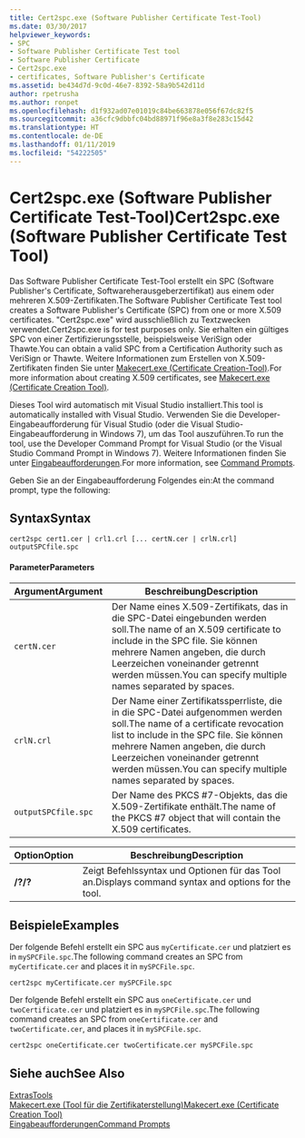 ```yaml
---
title: Cert2spc.exe (Software Publisher Certificate Test-Tool)
ms.date: 03/30/2017
helpviewer_keywords:
- SPC
- Software Publisher Certificate Test tool
- Software Publisher Certificate
- Cert2spc.exe
- certificates, Software Publisher's Certificate
ms.assetid: be434d7d-9c0d-46e7-8392-58a9b542d11d
author: rpetrusha
ms.author: ronpet
ms.openlocfilehash: d1f932ad07e01019c84be663878e056f67dc82f5
ms.sourcegitcommit: a36cfc9dbbfc04bd88971f96e8a3f8e283c15d42
ms.translationtype: HT
ms.contentlocale: de-DE
ms.lasthandoff: 01/11/2019
ms.locfileid: "54222505"
---
```

# <a name="cert2spcexe-software-publisher-certificate-test-tool"></a><span data-ttu-id="6200a-102">Cert2spc.exe (Software Publisher Certificate Test-Tool)</span><span class="sxs-lookup"><span data-stu-id="6200a-102">Cert2spc.exe (Software Publisher Certificate Test Tool)</span></span>
<span data-ttu-id="6200a-103">Das Software Publisher Certificate Test-Tool erstellt ein SPC (Software Publisher's Certificate, Softwareherausgeberzertifikat) aus einem oder mehreren X.509-Zertifikaten.</span><span class="sxs-lookup"><span data-stu-id="6200a-103">The Software Publisher Certificate Test tool creates a Software Publisher's Certificate (SPC) from one or more X.509 certificates.</span></span> <span data-ttu-id="6200a-104">"Cert2spc.exe" wird ausschließlich zu Textzwecken verwendet.</span><span class="sxs-lookup"><span data-stu-id="6200a-104">Cert2spc.exe is for test purposes only.</span></span> <span data-ttu-id="6200a-105">Sie erhalten ein gültiges SPC von einer Zertifizierungsstelle, beispielsweise VeriSign oder Thawte.</span><span class="sxs-lookup"><span data-stu-id="6200a-105">You can obtain a valid SPC from a Certification Authority such as VeriSign or Thawte.</span></span> <span data-ttu-id="6200a-106">Weitere Informationen zum Erstellen von X.509-Zertifikaten finden Sie unter [Makecert.exe (Certificate Creation-Tool)](/windows/desktop/SecCrypto/makecert).</span><span class="sxs-lookup"><span data-stu-id="6200a-106">For more information about creating X.509 certificates, see [Makecert.exe (Certificate Creation Tool)](/windows/desktop/SecCrypto/makecert).</span></span>  
  
 <span data-ttu-id="6200a-107">Dieses Tool wird automatisch mit Visual Studio installiert.</span><span class="sxs-lookup"><span data-stu-id="6200a-107">This tool is automatically installed with Visual Studio.</span></span> <span data-ttu-id="6200a-108">Verwenden Sie die Developer-Eingabeaufforderung für Visual Studio (oder die Visual Studio-Eingabeaufforderung in Windows 7), um das Tool auszuführen.</span><span class="sxs-lookup"><span data-stu-id="6200a-108">To run the tool, use the Developer Command Prompt for Visual Studio (or the Visual Studio Command Prompt in Windows 7).</span></span> <span data-ttu-id="6200a-109">Weitere Informationen finden Sie unter [Eingabeaufforderungen](../../../docs/framework/tools/developer-command-prompt-for-vs.md).</span><span class="sxs-lookup"><span data-stu-id="6200a-109">For more information, see [Command Prompts](../../../docs/framework/tools/developer-command-prompt-for-vs.md).</span></span>  
  
 <span data-ttu-id="6200a-110">Geben Sie an der Eingabeaufforderung Folgendes ein:</span><span class="sxs-lookup"><span data-stu-id="6200a-110">At the command prompt, type the following:</span></span>  
  
## <a name="syntax"></a><span data-ttu-id="6200a-111">Syntax</span><span class="sxs-lookup"><span data-stu-id="6200a-111">Syntax</span></span>  
  
```  
cert2spc cert1.cer | crl1.crl [... certN.cer | crlN.crl] outputSPCfile.spc  
```  
  
#### <a name="parameters"></a><span data-ttu-id="6200a-112">Parameter</span><span class="sxs-lookup"><span data-stu-id="6200a-112">Parameters</span></span>  
  
|<span data-ttu-id="6200a-113">Argument</span><span class="sxs-lookup"><span data-stu-id="6200a-113">Argument</span></span>|<span data-ttu-id="6200a-114">Beschreibung</span><span class="sxs-lookup"><span data-stu-id="6200a-114">Description</span></span>|  
|--------------|-----------------|  
|`certN.cer`|<span data-ttu-id="6200a-115">Der Name eines X.509-Zertifikats, das in die SPC-Datei eingebunden werden soll.</span><span class="sxs-lookup"><span data-stu-id="6200a-115">The name of an X.509 certificate to include in the SPC file.</span></span> <span data-ttu-id="6200a-116">Sie können mehrere Namen angeben, die durch Leerzeichen voneinander getrennt werden müssen.</span><span class="sxs-lookup"><span data-stu-id="6200a-116">You can specify multiple names separated by spaces.</span></span>|  
|`crlN.crl`|<span data-ttu-id="6200a-117">Der Name einer Zertifikatssperrliste, die in die SPC-Datei aufgenommen werden soll.</span><span class="sxs-lookup"><span data-stu-id="6200a-117">The name of a certificate revocation list to include in the SPC file.</span></span> <span data-ttu-id="6200a-118">Sie können mehrere Namen angeben, die durch Leerzeichen voneinander getrennt werden müssen.</span><span class="sxs-lookup"><span data-stu-id="6200a-118">You can specify multiple names separated by spaces.</span></span>|  
|`outputSPCfile.spc`|<span data-ttu-id="6200a-119">Der Name des PKCS #7-Objekts, das die X.509-Zertifikate enthält.</span><span class="sxs-lookup"><span data-stu-id="6200a-119">The name of the PKCS #7 object that will contain the X.509 certificates.</span></span>|  
  
|<span data-ttu-id="6200a-120">Option</span><span class="sxs-lookup"><span data-stu-id="6200a-120">Option</span></span>|<span data-ttu-id="6200a-121">Beschreibung</span><span class="sxs-lookup"><span data-stu-id="6200a-121">Description</span></span>|  
|------------|-----------------|  
|<span data-ttu-id="6200a-122">**/?**</span><span class="sxs-lookup"><span data-stu-id="6200a-122">**/?**</span></span>|<span data-ttu-id="6200a-123">Zeigt Befehlssyntax und Optionen für das Tool an.</span><span class="sxs-lookup"><span data-stu-id="6200a-123">Displays command syntax and options for the tool.</span></span>|  
  
## <a name="examples"></a><span data-ttu-id="6200a-124">Beispiele</span><span class="sxs-lookup"><span data-stu-id="6200a-124">Examples</span></span>  
 <span data-ttu-id="6200a-125">Der folgende Befehl erstellt ein SPC aus `myCertificate.cer` und platziert es in `mySPCFile.spc`.</span><span class="sxs-lookup"><span data-stu-id="6200a-125">The following command creates an SPC from `myCertificate.cer` and places it in `mySPCFile.spc`.</span></span>  
  
```  
cert2spc myCertificate.cer mySPCFile.spc  
```  
  
 <span data-ttu-id="6200a-126">Der folgende Befehl erstellt ein SPC aus `oneCertificate.cer` und `twoCertificate.cer` und platziert es in `mySPCFile.spc`.</span><span class="sxs-lookup"><span data-stu-id="6200a-126">The following command creates an SPC from `oneCertificate.cer` and `twoCertificate.cer`, and places it in `mySPCFile.spc`.</span></span>  
  
```  
cert2spc oneCertificate.cer twoCertificate.cer mySPCFile.spc  
```  
  
## <a name="see-also"></a><span data-ttu-id="6200a-127">Siehe auch</span><span class="sxs-lookup"><span data-stu-id="6200a-127">See Also</span></span>  
 [<span data-ttu-id="6200a-128">Extras</span><span class="sxs-lookup"><span data-stu-id="6200a-128">Tools</span></span>](../../../docs/framework/tools/index.md)  
 [<span data-ttu-id="6200a-129">Makecert.exe (Tool für die Zertifikaterstellung)</span><span class="sxs-lookup"><span data-stu-id="6200a-129">Makecert.exe (Certificate Creation Tool)</span></span>](/windows/desktop/SecCrypto/makecert)  
 [<span data-ttu-id="6200a-130">Eingabeaufforderungen</span><span class="sxs-lookup"><span data-stu-id="6200a-130">Command Prompts</span></span>](../../../docs/framework/tools/developer-command-prompt-for-vs.md)
